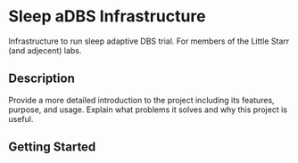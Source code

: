 # Sleep aDBS Infrastructure

Infrastructure to run sleep adaptive DBS trial. For members of the Little Starr (and adjecent) labs.

## Description

Provide a more detailed introduction to the project including its features, purpose, and usage. Explain what problems it solves and why this project is useful.

## Getting Started
